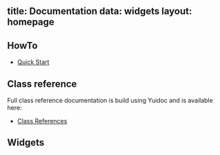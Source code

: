 title: Documentation
data: widgets
layout: homepage
---

## HowTo

* [Quick Start](quick-start.html)


## Class reference

Full class reference documentation is build using Yuidoc and is available here:

* [Class References](./ref/)


## Widgets
